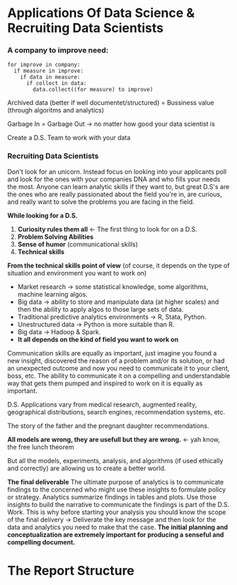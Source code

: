 # Applications Of Data Science & Recruiting Data Scientists
### A company to improve need:

    for improve in company:
      if measure in improve:
        if data in measure:
          if collect in data:
            data.collect((for measure) to improve)
            
Archived data (better if well documentet/structured) = Bussiness value (through algoritms and analytics)

Garbage In = Garbage Out -> no matter how good your data scientist is

Create a D.S. Team to work with your data

### Recruiting Data Scientists
Don't look for an unicorn. Instead focus on looking into your applicants poll and look for the ones with your companies DNA and who fills your needs the most. Anyone can learn analytic skills if they want to, but great D.S's are the ones who are really passionated about the field you're in, are curious, and really want to solve the problems you are facing in the field.

**While looking for a D.S.**
1. **Curiosity rules them all** <- The first thing to look for on a D.S. 
2. **Problem Solving Abilities**
3. **Sense of humor** (communicational skills)
4. **Technical skills**

**From the technical skills point of view** (of course, it depends on the type of situation and environment you want to work on)
- Market research -> some statistical knowledge, some algorithms, machine learning algos.
- Big data -> ability to store and manipulate data (at higher scales) and then the ability to apply algos to those large sets of data.
- Traditional predictive analytics environments -> R, Stata, Python.
- Unestructured data -> Python is more suitable than R.
- Big data -> Hadoop & Spark.
- **It all depends on the kind of field you want to work on**

Communication skills are equally as important, just imagine you found a new insight, discovered the reason of a problem and/or its solution, or had an unexpected outcome and now you need to communicate it to your client, boss, etc. The ability to communicate it on a compelling and understandable way that gets them pumped and inspired to work on it is equally as important.

D.S. Applications vary from medical research, augmented reality, geographical distributions, search engines, recommendation systems, etc.

The story of the father and the pregnant daughter recommendations.

**All models are wrong, they are usefull but they are wrong.** <- yah know, the free lunch theorem

But all the models, experiments, analysis, and algorithms (if used ethically and correctly) are allowing us to create a better world.

**The final deliverable**
The ultimate purpose of analytics is to communicate findings to the concerned who might use these insights to formulate policy or strategy. Analytics summarize findings in tables and plots. Use those insights to build the narrative to communicate the findings is part of the D.S. Work. This is why before starting your analysis you should know the scope of the final delivery -> Deliverate the key message and then look for the data and analytics you need to make that the case. **The initial planning and conceptualization are extremely important for producing a senseful and compelling document.**

# The Report Structure
